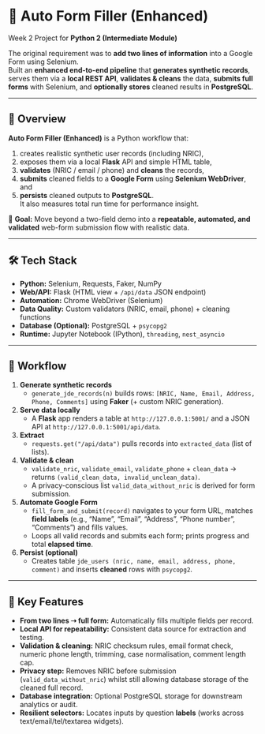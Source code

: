 # 📝 Auto Form Filler (Enhanced)

Week 2 Project for **Python 2 (Intermediate Module)**  

The original requirement was to **add two lines of information** into a Google Form using Selenium.  
Built an **enhanced end-to-end pipeline** that **generates synthetic records**, serves them via a **local REST API**, **validates & cleans** the data, **submits full forms** with Selenium, and **optionally stores** cleaned results in **PostgreSQL**.

---

## 📌 Overview
**Auto Form Filler (Enhanced)** is a Python workflow that:
1) creates realistic synthetic user records (including NRIC),  
2) exposes them via a local **Flask** API and simple HTML table,  
3) **validates** (NRIC / email / phone) and **cleans** the records,  
4) **submits** cleaned fields to a **Google Form** using **Selenium WebDriver**, and  
5) **persists** cleaned outputs to **PostgreSQL**.  
It also measures total run time for performance insight.

🎯 **Goal:** Move beyond a two-field demo into a **repeatable, automated, and validated** web-form submission flow with realistic data.

---

## 🛠 Tech Stack
- **Python:** Selenium, Requests, Faker, NumPy  
- **Web/API:** Flask (HTML view + `/api/data` JSON endpoint)  
- **Automation:** Chrome WebDriver (Selenium)  
- **Data Quality:** Custom validators (NRIC, email, phone) + cleaning functions  
- **Database (Optional):** PostgreSQL + `psycopg2`  
- **Runtime:** Jupyter Notebook (IPython), `threading`, `nest_asyncio`

---

## 🔄 Workflow
1. **Generate synthetic records**  
   - `generate_jde_records(n)` builds rows: `[NRIC, Name, Email, Address, Phone, Comments]` using **Faker** (+ custom NRIC generation).
2. **Serve data locally**  
   - A **Flask** app renders a table at `http://127.0.0.1:5001/` and a JSON API at `http://127.0.0.1:5001/api/data`.
3. **Extract**  
   - `requests.get("/api/data")` pulls records into `extracted_data` (list of lists).
4. **Validate & clean**  
   - `validate_nric`, `validate_email`, `validate_phone` + `clean_data` → returns `(valid_clean_data, invalid_unclean_data)`.  
   - A privacy-conscious list `valid_data_without_nric` is derived for form submission.
5. **Automate Google Form**  
   - `fill_form_and_submit(record)` navigates to your form URL, matches **field labels** (e.g., “Name”, “Email”, “Address”, “Phone number”, “Comments”) and fills values.  
   - Loops all valid records and submits each form; prints progress and total **elapsed time**.
6. **Persist (optional)**  
   - Creates table `jde_users (nric, name, email, address, phone, comment)` and inserts **cleaned** rows with `psycopg2`.

---

## 🌟 Key Features
- **From two lines ➝ full form:** Automatically fills multiple fields per record.  
- **Local API for repeatability:** Consistent data source for extraction and testing.  
- **Validation & cleaning:** NRIC checksum rules, email format check, numeric phone length, trimming, case normalisation, comment length cap.  
- **Privacy step:** Removes NRIC before submission (`valid_data_without_nric`) whilst still allowing database storage of the cleaned full record.  
- **Database integration:** Optional PostgreSQL storage for downstream analytics or audit.  
- **Resilient selectors:** Locates inputs by question **labels** (works across text/email/tel/textarea widgets).
